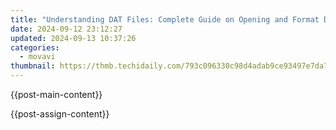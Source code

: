 ```yaml
---
title: "Understanding DAT Files: Complete Guide on Opening and Format Details"
date: 2024-09-12 23:12:27
updated: 2024-09-13 10:37:26
categories:
  - movavi
thumbnail: https://thmb.techidaily.com/793c096330c98d4adab9ce93497e7da7cc149b43448e4b8099556dfb4eb4e677.jpg
---
```


{{post-main-content}}

<ins class="adsbygoogle"
     style="display:block"
     data-ad-format="autorelaxed"
     data-ad-client="ca-pub-7571918770474297"
     data-ad-slot="1223367746"></ins>

{{post-assign-content}}

<ins class="adsbygoogle"
     style="display:block"
     data-ad-client="ca-pub-7571918770474297"
     data-ad-slot="8358498916"
     data-ad-format="auto"
     data-full-width-responsive="true"></ins>
